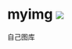 # myimg [![](https://data.jsdelivr.com/v1/package/gh/logdns/myimg/badge)](https://www.jsdelivr.com/package/gh/logdns/myimg)
自己图库

